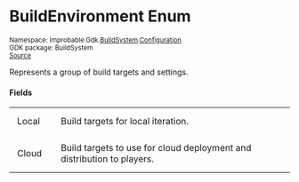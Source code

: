 
# BuildEnvironment Enum
<sup>
Namespace: Improbable.Gdk.<a href="{{urlRoot}}/api/build-system-index">BuildSystem</a>.<a href="{{urlRoot}}/api/build-system/configuration-index">Configuration</a><br/>
GDK package: BuildSystem<br/>
<a href="https://www.github.com/spatialos/gdk-for-unity/blob/decea028/workers/unity/Packages/io.improbable.gdk.buildsystem/Configuration/BuildEnvironment.cs/#L6">Source</a>
</sup>

</p>



Represents a group of build targets and settings. 



</p>

#### Fields

<table>
<tr>
<td style="padding: 14px; border: none; width: 5ch">Local</td>
<td style="padding: 14px; border: none;">Build targets for local iteration. </td>
</tr>
<tr>
<td style="padding: 14px; border: none; width: 5ch">Cloud</td>
<td style="padding: 14px; border: none;">Build targets to use for cloud deployment and distribution to players. </td>
</tr>
</table>


